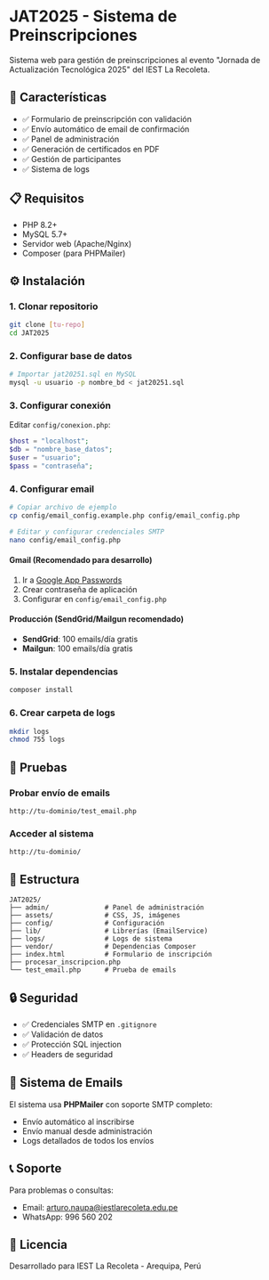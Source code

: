 # JAT2025 - Sistema de Preinscripciones

Sistema web para gestión de preinscripciones al evento "Jornada de Actualización Tecnológica 2025" del IEST La Recoleta.

## 🚀 Características

- ✅ Formulario de preinscripción con validación
- ✅ Envío automático de email de confirmación
- ✅ Panel de administración
- ✅ Generación de certificados en PDF
- ✅ Gestión de participantes
- ✅ Sistema de logs

## 📋 Requisitos

- PHP 8.2+
- MySQL 5.7+
- Servidor web (Apache/Nginx)
- Composer (para PHPMailer)

## ⚙️ Instalación

### 1. Clonar repositorio
```bash
git clone [tu-repo]
cd JAT2025
```

### 2. Configurar base de datos
```bash
# Importar jat20251.sql en MySQL
mysql -u usuario -p nombre_bd < jat20251.sql
```

### 3. Configurar conexión
Editar `config/conexion.php`:
```php
$host = "localhost";
$db = "nombre_base_datos";
$user = "usuario";
$pass = "contraseña";
```

### 4. Configurar email
```bash
# Copiar archivo de ejemplo
cp config/email_config.example.php config/email_config.php

# Editar y configurar credenciales SMTP
nano config/email_config.php
```

#### Gmail (Recomendado para desarrollo)
1. Ir a [Google App Passwords](https://myaccount.google.com/apppasswords)
2. Crear contraseña de aplicación
3. Configurar en `config/email_config.php`

#### Producción (SendGrid/Mailgun recomendado)
- **SendGrid**: 100 emails/día gratis
- **Mailgun**: 100 emails/día gratis

### 5. Instalar dependencias
```bash
composer install
```

### 6. Crear carpeta de logs
```bash
mkdir logs
chmod 755 logs
```

## 🧪 Pruebas

### Probar envío de emails
```
http://tu-dominio/test_email.php
```

### Acceder al sistema
```
http://tu-dominio/
```

## 📁 Estructura

```
JAT2025/
├── admin/              # Panel de administración
├── assets/             # CSS, JS, imágenes
├── config/             # Configuración
├── lib/                # Librerías (EmailService)
├── logs/               # Logs de sistema
├── vendor/             # Dependencias Composer
├── index.html          # Formulario de inscripción
├── procesar_inscripcion.php
└── test_email.php      # Prueba de emails
```

## 🔒 Seguridad

- ✅ Credenciales SMTP en `.gitignore`
- ✅ Validación de datos
- ✅ Protección SQL injection
- ✅ Headers de seguridad

## 📧 Sistema de Emails

El sistema usa **PHPMailer** con soporte SMTP completo:
- Envío automático al inscribirse
- Envío manual desde administración
- Logs detallados de todos los envíos

## 📞 Soporte

Para problemas o consultas:
- Email: arturo.naupa@iestlarecoleta.edu.pe
- WhatsApp: 996 560 202

## 📄 Licencia

Desarrollado para IEST La Recoleta - Arequipa, Perú

